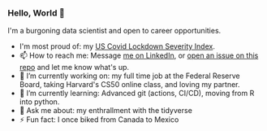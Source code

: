 ### Hello, World 👋

<!--
**michaelboerman/michaelboerman** is a ✨ _special_ ✨ repository because its `README.md` (this file) appears on your GitHub profile.

Here are some ideas to get you started:

- 🔭 I’m currently working on ...
- 🌱 I’m currently learning ...
- 👯 I’m looking to collaborate on ...
- 🤔 I’m looking for help with ...
- 💬 Ask me about ...
- 📫 How to reach me: ...
- 😄 Pronouns: ...
- ⚡ Fun fact: ...
-->

I'm a burgoning data scientist and open to career opportunities. 

- I'm most proud of: my [US Covid Lockdown Severity Index](https://github.com/michaelboerman/lockdown_severity_index).
- 📫 How to reach me: Message [me on LinkedIn](https://www.linkedin.com/in/michael-boerman/), or [open an issue on this repo](https://github.com/michaelboerman/michaelboerman/issues) and let me know what's up. 
- 🔭 I’m currently working on: my full time job at the Federal Reserve Board, taking Harvard's CS50 online class, and loving my partner. 
- 🌱 I’m currently learning: Advanced git (actions, CI/CD), moving from R into python.
- 💬 Ask me about: my enthrallment with the tidyverse
- ⚡ Fun fact: I once biked from Canada to Mexico






